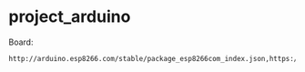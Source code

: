 # project_arduino

Board:
```
http://arduino.esp8266.com/stable/package_esp8266com_index.json,https://dl.espressif.com/dl/package_esp32_index.json
```

